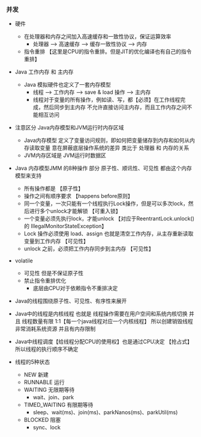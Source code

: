 ### 并发
* 硬件
    * 在处理器和内存之间加入高速缓存和一致性协议，保证运算效率
        * 处理器 --> 高速缓存 --> 缓存一致性协议 --> 内存
    * 指令重排 【这里是CPU的指令重排。但是JIT的优化编译也有自己的指令重排】
    
* Java 工作内存 和 主内存
    * Java 模拟硬件也定义了一套内存模型
        * 线程 --> 工作内存 --> save & load 操作 --> 主内存
        * 线程对于变量的所有操作，例如读、写，都【必须】在工作线程完成，然后同步到主内存
        不允许直接访问主内存，而且工作内存之间不能相互访问
        
* 注意区分 Java内存模型和JVM运行时内存区域 
    * Java内存模型 定义了变量访问规则，即如何把变量储存到内存和如何从内存读取变量 意在屏蔽底层操作系统的差异
    类比于 处理器 和 内存的关系
    * JVM内存区域是 JVM运行时数据区
        
* Java 内存模型JMM 的8种操作 部分 原子性、顺讯性、可见性 都由这个内存模型来支持

    * 所有操作都是 【原子性】
    * 操作之间有顺序要求 【happens before原则】
    * 同一个变量，一次只能有一个线程执行Lock操作，但是可以多次lock，然后进行多个unlock才能解锁 【可重入锁】
    * 一个变量必须先执行lock，才能unlock 【对应于ReentrantLock.unlock() 的 IllegalMonitorStateException】
    * Lock 操作必须使用 load、assign 也就是清空工作内存，从主存重新读取变量到工作内存 【可见性】
    * unlock 之前，必须把工作内存同步到主内存 【可见性】
    
* volatile 
    * 可见性 但是不保证原子性
    * 禁止指令重排优化 
        * 底层由CPU对于依赖指令不重排决定
        
* Java的线程围绕原子性、可见性、有序性来展开

* Java中的线程是内核线程 也就是 线程操作需要在用户空间和系统内核切换 并且 线程数量有限 1:1【每一个java线程对应一个内核线程】
 所以创建销毁线程非常消耗系统资源 并且有内存限制
* Java中线程调度【给线程分配CPU的使用权】也是通过CPU决定 【抢占式】 所以线程的执行顺序不确定
* 线程的5种状态
    * NEW 新建
    * RUNNABLE 运行
    * WAITING 无限期等待 
        * wait、join、park
    * TIMED_WAITING 有限期等待
        * sleep、wait(ms)、join(ms)、parkNanos(ms)、parkUtil(ms)
    * BLOCKED 阻塞
        * sync、lock
